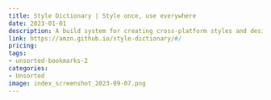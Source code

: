 ```yaml
---
title: Style Dictionary | Style once, use everywhere
date: 2023-01-01
description: A build system for creating cross-platform styles and design tokens.
link: https://amzn.github.io/style-dictionary/#/
pricing: 
tags: 
- unsorted-bookmarks-2 
categories: 
- Unsorted 
image: index_screenshot_2023-09-07.png
---
```

